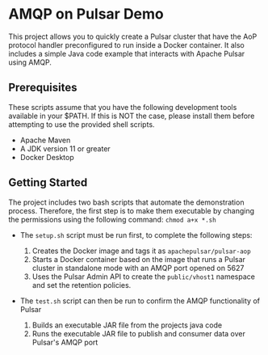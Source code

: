 # AMQP on Pulsar Demo

This project allows you to quickly create a Pulsar cluster that have the AoP protocol handler preconfigured to run inside a Docker container. It also includes a simple Java code example that interacts with Apache Pulsar using AMQP.

## Prerequisites 

These scripts assume that you have the following development tools available in your $PATH. If this is NOT the case, please install them before attempting to use the provided shell scripts.

- Apache Maven
- A JDK version 11 or greater
- Docker Desktop

## Getting Started
The project includes two bash scripts that automate the demonstration process. Therefore, the first step is to make them executable by changing the permissions using the following command: `chmod a+x *.sh`

- The `setup.sh` script must be run first, to complete the following steps:
  1. Creates the Docker image and tags it as `apachepulsar/pulsar-aop`
  2. Starts a Docker container based on the image that runs a Pulsar cluster in standalone mode with an AMQP port opened on 5627
  3. Uses the Pulsar Admin API to create the `public/vhost1` namespace and set the retention policies.

    
- The `test.sh` script can then be run to confirm the AMQP functionality of Pulsar
  1. Builds an executable JAR file from the projects java code
  2. Runs the executable JAR file to publish and consumer data over Pulsar's AMQP port


